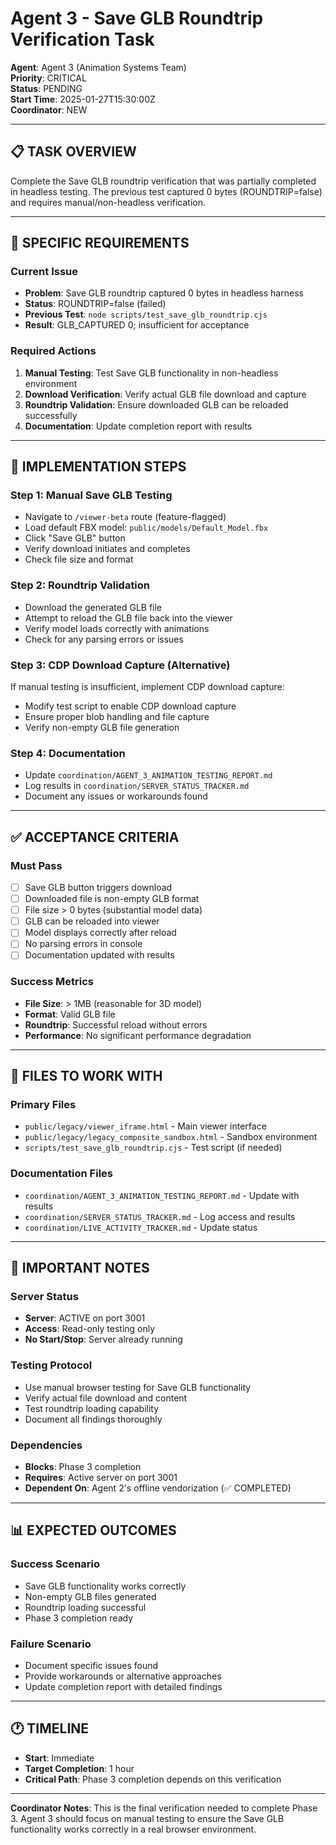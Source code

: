 # Agent 3 - Save GLB Roundtrip Verification Task

**Agent**: Agent 3 (Animation Systems Team)  
**Priority**: CRITICAL  
**Status**: PENDING  
**Start Time**: 2025-01-27T15:30:00Z  
**Coordinator**: NEW  

---

## 📋 **TASK OVERVIEW**

Complete the Save GLB roundtrip verification that was partially completed in headless testing. The previous test captured 0 bytes (ROUNDTRIP=false) and requires manual/non-headless verification.

---

## 🎯 **SPECIFIC REQUIREMENTS**

### **Current Issue**
- **Problem**: Save GLB roundtrip captured 0 bytes in headless harness
- **Status**: ROUNDTRIP=false (failed)
- **Previous Test**: `node scripts/test_save_glb_roundtrip.cjs`
- **Result**: GLB_CAPTURED 0; insufficient for acceptance

### **Required Actions**
1. **Manual Testing**: Test Save GLB functionality in non-headless environment
2. **Download Verification**: Verify actual GLB file download and capture
3. **Roundtrip Validation**: Ensure downloaded GLB can be reloaded successfully
4. **Documentation**: Update completion report with results

---

## 🔧 **IMPLEMENTATION STEPS**

### **Step 1: Manual Save GLB Testing**
- Navigate to `/viewer-beta` route (feature-flagged)
- Load default FBX model: `public/models/Default_Model.fbx`
- Click "Save GLB" button
- Verify download initiates and completes
- Check file size and format

### **Step 2: Roundtrip Validation**
- Download the generated GLB file
- Attempt to reload the GLB file back into the viewer
- Verify model loads correctly with animations
- Check for any parsing errors or issues

### **Step 3: CDP Download Capture (Alternative)**
If manual testing is insufficient, implement CDP download capture:
- Modify test script to enable CDP download capture
- Ensure proper blob handling and file capture
- Verify non-empty GLB file generation

### **Step 4: Documentation**
- Update `coordination/AGENT_3_ANIMATION_TESTING_REPORT.md`
- Log results in `coordination/SERVER_STATUS_TRACKER.md`
- Document any issues or workarounds found

---

## ✅ **ACCEPTANCE CRITERIA**

### **Must Pass**
- [ ] Save GLB button triggers download
- [ ] Downloaded file is non-empty GLB format
- [ ] File size > 0 bytes (substantial model data)
- [ ] GLB can be reloaded into viewer
- [ ] Model displays correctly after reload
- [ ] No parsing errors in console
- [ ] Documentation updated with results

### **Success Metrics**
- **File Size**: > 1MB (reasonable for 3D model)
- **Format**: Valid GLB file
- **Roundtrip**: Successful reload without errors
- **Performance**: No significant performance degradation

---

## 📁 **FILES TO WORK WITH**

### **Primary Files**
- `public/legacy/viewer_iframe.html` - Main viewer interface
- `public/legacy/legacy_composite_sandbox.html` - Sandbox environment
- `scripts/test_save_glb_roundtrip.cjs` - Test script (if needed)

### **Documentation Files**
- `coordination/AGENT_3_ANIMATION_TESTING_REPORT.md` - Update with results
- `coordination/SERVER_STATUS_TRACKER.md` - Log access and results
- `coordination/LIVE_ACTIVITY_TRACKER.md` - Update status

---

## 🚨 **IMPORTANT NOTES**

### **Server Status**
- **Server**: ACTIVE on port 3001
- **Access**: Read-only testing only
- **No Start/Stop**: Server already running

### **Testing Protocol**
- Use manual browser testing for Save GLB functionality
- Verify actual file download and content
- Test roundtrip loading capability
- Document all findings thoroughly

### **Dependencies**
- **Blocks**: Phase 3 completion
- **Requires**: Active server on port 3001
- **Dependent On**: Agent 2's offline vendorization (✅ COMPLETED)

---

## 📊 **EXPECTED OUTCOMES**

### **Success Scenario**
- Save GLB functionality works correctly
- Non-empty GLB files generated
- Roundtrip loading successful
- Phase 3 completion ready

### **Failure Scenario**
- Document specific issues found
- Provide workarounds or alternative approaches
- Update completion report with detailed findings

---

## 🕐 **TIMELINE**

- **Start**: Immediate
- **Target Completion**: 1 hour
- **Critical Path**: Phase 3 completion depends on this verification

---

**Coordinator Notes**: This is the final verification needed to complete Phase 3. Agent 3 should focus on manual testing to ensure the Save GLB functionality works correctly in a real browser environment.
